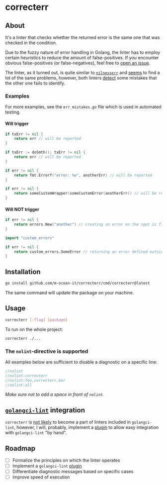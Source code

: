 # correcterr

## About

It's a linter that checks whether the returned error is the same one that was checked in the condition.

Due to the fuzzy nature of error handling in Golang, the linter has to employ certain heuristics to reduce the amount of false-positives. If you encounter obvious false-positives (or false-negatives), feel free to [open an issue](https://github.com/m-ocean-it/correcterr/issues/new).

The linter, as it turned out, is quite similar to [`nilnesserr`](https://github.com/alingse/nilnesserr) and [seems](https://github.com/m-ocean-it/correcterr/issues/2#issuecomment-2972835988) to find a lot of the same problems, however, both linters [detect]((https://github.com/m-ocean-it/correcterr/issues/2#issuecomment-2972844048)) some mistakes that the other one fails to identify.

### Examples

For more examples, see the `err_mistakes.go` file which is used in automated testing.

#### Will trigger

```go
if txErr != nil {
    return err // will be reported
}
```

```go
if txErr := doSmth(); txErr != nil {
    return err // will be reported
}
```

```go
if err != nil {
    return fmt.Errorf("error: %w", anotherErr) // will be reported
}
```

```go
if err != nil {
    return someCustomWrapper(someCustomError(anotherErr)) // will be reported
}
```

#### Will NOT trigger

```go
if err != nil {
    return errors.New("another") // creating an error on the spot is fine
}
```

```go
import "custom_errors"

if err != nil {
    return custom_errors.SomeError // returning an error defined outside of the function's scope is fine
}
```


## Installation
```sh
go install github.com/m-ocean-it/correcterr/cmd/correcterr@latest
```

The same command will update the package on your machine.

## Usage
```sh
correcterr [-flag] [package]
```

To run on the whole project:

```sh
correcterr ./...
```

### The `nolint`-directive is supported

All examples below are sufficient to disable a diagnostic on a specific line:

```go
//nolint
//nolint:correcterr
//nolint:foo,correcterr,bar
//nolint:all
```

*Make sure not to add a space in front of `nolint`.*

## [`golangci-lint`](https://github.com/golangci/golangci-lint) integration

`correcterr` is [not likely](https://github.com/golangci/golangci-lint/pull/5875) to become a part of linters included in `golangci-lint`, however, I will, probably, implement a [plugin](https://golangci-lint.run/plugins/module-plugins/) to allow easy integration with `golangci-lint` "by hand".

## Roadmap

- [ ] Formalize the principles on which the linter operates
- [ ] Implement a `golangci-lint` [plugin](https://golangci-lint.run/plugins/module-plugins/)
- [ ] Differentiate diagnostic messages based on specific cases
- [ ] Improve speed of execution